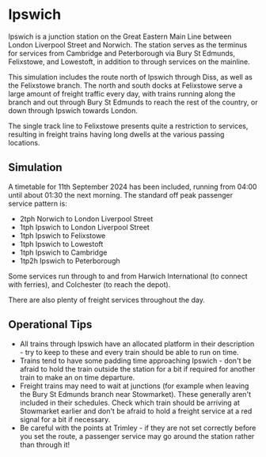 # Ipswich

Ipswich is a junction station on the Great Eastern Main Line between London Liverpool Street and Norwich. The station serves as the terminus for services from Cambridge and Peterborough via Bury St Edmunds, Felixstowe, and Lowestoft, in addition to through services on the mainline.

This simulation includes the route north of Ipswich through Diss, as well as the Felixstowe branch. The north and south docks at Felixstowe serve a large amount of freight traffic every day, with trains running along the branch and out through Bury St Edmunds to reach the rest of the country, or down through Ipswich towards London.

The single track line to Felixstowe presents quite a restriction to services, resulting in freight trains having long dwells at the various passing locations.

## Simulation

A timetable for 11th September 2024 has been included, running from 04:00 until about 01:30 the next morning. The standard off peak passenger service pattern is:

- 2tph Norwich to London Liverpool Street
- 1tph Ipswich to London Liverpool Street
- 1tph Ipswich to Felixstowe
- 1tph Ipswich to Lowestoft
- 1tph Ipswich to Cambridge
- 1tp2h Ipswich to Peterborough

Some services run through to and from Harwich International (to connect with ferries), and Colchester (to reach the depot).

There are also plenty of freight services throughout the day.

## Operational Tips

- All trains through Ipswich have an allocated platform in their description - try to keep to these and every train should be able to run on time.
- Trains tend to have some padding time approaching Ipswich - don't be afraid to hold the train outside the station for a bit if required for another train to make an on time departure.
- Freight trains may need to wait at junctions (for example when leaving the Bury St Edmunds branch near Stowmarket). These generally aren't included in their schedules. Check which train should be arriving at Stowmarket earlier and don't be afraid to hold a freight service at a red signal for a bit if necessary.
- Be careful with the points at Trimley - if they are not set correctly before you set the route, a passenger service may go around the station rather than through it!

